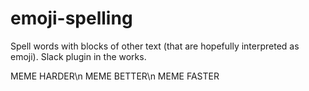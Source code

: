 # emoji-spelling
Spell words with blocks of other text (that are hopefully interpreted as emoji).  Slack plugin in the works.

MEME HARDER\n
MEME BETTER\n
MEME FASTER
